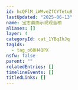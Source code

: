 ```yaml
---
id: hcQFlM_iWMveZfCYTetu8
lastUpdated: "2025-06-13"
name: 宝志剺面示现观音相
aliases: []
layer: 4
categoryId: cat_1YBqIhJq
tagIds:
  - tag_o60H4QPX
nsfw: false
parent: ""
relatedEntries: []
timelineEvents: []
titledLinks: []
---
```


